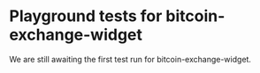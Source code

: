 # Playground tests for bitcoin-exchange-widget
We are still awaiting the first test run for bitcoin-exchange-widget.

